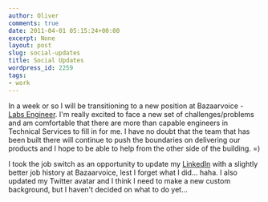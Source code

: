 ```yaml
---
author: Oliver
comments: true
date: 2011-04-01 05:15:24+00:00
excerpt: None
layout: post
slug: social-updates
title: Social Updates
wordpress_id: 2259
tags:
- work
---
```


In a week or so I will be transitioning to a new position at Bazaarvoice - <a href="http://www.bazaarvoice.com/services/innovation">Labs Engineer</a>.  I'm really excited to face a new set of challenges/problems and am comfortable that there are more than capable engineers in Technical Services to fill in for me. I have no doubt that the team that has been built there will continue to push the boundaries on delivering our products and I hope to be able to help from the other side of the building. =)

I took the job switch as an opportunity to update my <a href="http://www.linkedin.com/in/owiber">LinkedIn</a> with a slightly better job history at Bazaarvoice, lest I forget what I did... haha.  I also updated my Twitter avatar and I think I need to make a new custom background, but I haven't decided on what to do yet...